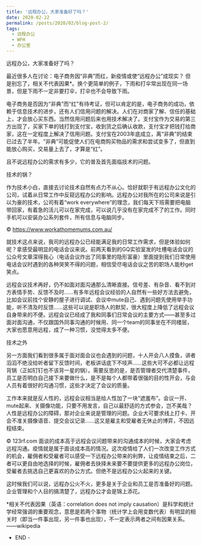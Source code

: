 ```yaml
---
title: '远程办公，大家准备好了吗？'
date: 2020-02-22
permalink: /posts/2020/02/blog-post-2/
tags:
  - 远程办公
  - WFH
  - 办公室
---
```


远程办公，大家准备好了吗？

最近很多人在讨论：电子商务因“非典”而红，新疫情或使“远程办公”成现实？
但是别忘了，相关不代表因果*。换个更简单的例子，下雨和打伞常出现在同一场景，但是下雨不一定非要打伞，打伞也不会导致下雨。

电子商务是否因为“非典”而“红”有待考证，但可以肯定的是，电子商务的成功，依赖于信息技术的进步，还有人们信用问题的解决。人们在对商家了解、信任的基础上，才会放心买东西。当然信用问题后来也用技术解决了。支付宝作为交易的第三方出现了，买家下单的钱打到支付宝，收到货之后确认收款，支付宝才把钱打给商家，这在一定程度上解决了信用问题。支付宝在2003年底成立，离“非典”的结束已过去了半年。“非典”可能促使人们在电商购买物品的需求和尝试变多了，但直到能放心购买，交易量上去了，才算是“红”。

且不说远程办公的需求有多少，它的普及首先面临技术的问题。


技术的锅？

作为技术小白，直接去讨论技术自然有点力不从心。恰好就职于有远程办公文化的公司，试着从日常工作中反窥远程办公的影响。远程办公对我所在的公司来说是引以为豪的技术，公司有着“work everywhere”的理念，我们每天下班需要把电脑带回家，有着急的活儿可以在家完成，可以说几乎没有在家完成不了的工作。同时手机可以安装办公系列套件，所有信息与电脑同步。

© https://www.workathomemums.com.au/

就技术这点来说，我司的远程办公已经能满足我的日常工作需求，但是体验如何呢？拿感受最明显的电话会议来说。前两天看到的GQ实验室发的吐槽电话会议的公众号文章深得我心（电话会议炸出了同事里的隐形富豪）里面提到我们日常使用电话会议时遇到的各种哭笑不得的问题，相信受尽电话会议之苦的职场人能秒get笑点。

远程会议技术再好，仍不如面对面沟通那么清晰直接。信号差、有杂音、看不到对方表情手势、反馈不及时……有多年远程会议经验的人自然有一些好方法去避免，比如会议前找个安静的屋子进行调试、会议中mute自己、遇到问题先使用举手功能，听不清及时反馈……这些可以说是职场人的默契，很大程度上降低了远程会议自身带来的不便。远程会议已经成了我和同事们日常会议的主要方式——甚至多过面对面沟通，不仅跟国外同事沟通的时候用、同一个team的同事坐在不同楼层，大家也愿意用远程，成了一种习惯，没觉得太多不便。


技术之外

另一方面我们看到很多属于面对面会议也会遇到的问题，十人开会八人摸鱼，讲者滔滔不绝没给听者留下反馈时间，老板讲话底下不吱声……这些大可不必都让远程背锅（正如钉钉也不该背一星的锅）。需要反思的是，是否管理者交代清楚事件，员工是否明白自己接下来要做什么，是不是每个人都带着很强的目的性开会，与会人员有着很好的沟通习惯，这些才决定了会议的质量。

工作本来就是反人性的，远程会议相当是给人性加了一块“遮羞布”。会议一开、mute起来、关摄像功能，只要不用发言，自己以最舒适的方式参会，岂不美哉？人性是远程办公的障碍，那对企业来说是管理的问题。企业大可要求线上打卡、开会不准关摄像语音、提交会议记录……这又是雇主和受雇者无休止的博弈，不因远程结束。


© 123rf.com
面谈的成本高于远程会议问题带来的沟通成本的时候，大家会考虑远程沟通。疫情就是属于面谈成本高的情况。这次疫情给了人们一次改变工作方式的机会，雇佣者和受雇者可以感受一下远程办公带来的利弊，让疫情结束之后，二者可以更自由地选择的时候，雇佣者去抉择未来要不要提供更多的远程办公岗位，受雇者去挑选自己更喜欢的办公方式。但绝不是远程办公火起来的关键。

这时候我们可以说，远程办公火不火，更多是关于企业和员工是否准备好的问题。企业管理和个人目的搞清楚了，远程办公才会是锦上添花。


*相关不代表因果（英语：correlation does not imply causation）是科学和统计学经常强调的重要观念，意思是若两个事物（统计学上会用变数代表）有明显的相关时（即当一件事出现，另一件事也出现），不一定表示两者之间有因果关系。——wikipedia


- END -


